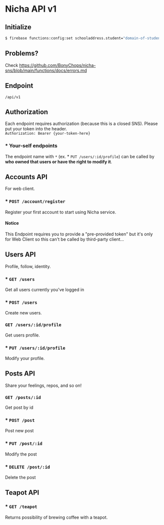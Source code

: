 # Nicha API v1

## Initialize
```bash
$ firebase functions:config:set schooladdress.student="domain-of-student"
```

## Problems?
Check https://github.com/BonyChops/nicha-sns/blob/main/functions/docs/errors.md

## Endpoint
`/api/v1`

## Authorization
Each endpoint requires authorization (because this is a closed SNS). Please put your token into the header.  
`Authorization: Bearer {your-token-here}`

### * Your-self endpoints
The endpoint name with `*` (ex. * `PUT /users/:id/profile`) can be called by **who owned that users or have the right to modify it**. 

## Accounts API
For web client.

### * `POST /account/register`
Register your first account to start using Nicha service.

#### Notice
This Endpoint requires you to provide a "pre-provided token" but it's only for Web Client so this can't be called by third-party client...


## Users API
Profile, follow, identity.

### * `GET /users`
Get all users currently you've logged in

### * `POST /users`
Create new users.

### `GET /users/:id/profile`
Get users profile.

### * `PUT /users/:id/profile`
Modify your profile.

## Posts API
Share your feelings, repos, and so on!

### `GET /posts/:id`
Get post by id

### * `POST /post`
Post new post

### * `PUT /post/:id`
Modify the post 

### * `DELETE /post/:id`
Delete the post

## Teapot API

### * `GET /teapot`
Returns possibility of brewing coffee with a teapot.